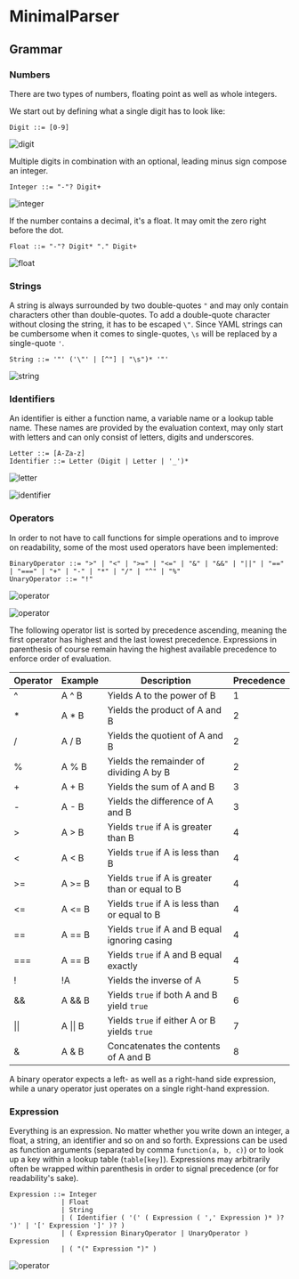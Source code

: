 # MinimalParser

## Grammar

### Numbers

There are two types of numbers, floating point as well as whole integers.

We start out by defining what a single digit has to look like:

```ebnf
Digit ::= [0-9]
```

![digit](readme_images/railroad_digit.png)

Multiple digits in combination with an optional, leading minus sign compose an integer.

```ebnf
Integer ::= "-"? Digit+
```
![integer](readme_images/railroad_integer.png)

If the number contains a decimal, it's a float. It may omit the zero right before the dot.

```ebnf
Float ::= "-"? Digit* "." Digit+
```
![float](readme_images/railroad_float.png)

### Strings

A string is always surrounded by two double-quotes `"` and may only contain characters other than
double-quotes. To add a double-quote character without closing the string, it has to be escaped `\"`.
Since YAML strings can be cumbersome when it comes to single-quotes, `\s` will be replaced by a single-quote `'`.

```ebnf
String ::= '"' ('\"' | [^"] | "\s")* '"'
```

![string](readme_images/railroad_string.png)

### Identifiers

An identifier is either a function name, a variable name or a lookup table name. These names are provided by the
evaluation context, may only start with letters and can only consist of letters, digits and underscores.

```ebnf
Letter ::= [A-Za-z]
Identifier ::= Letter (Digit | Letter | '_')*
```
![letter](readme_images/railroad_letter.png)

![identifier](readme_images/railroad_identifier.png)

### Operators

In order to not have to call functions for simple operations and to improve on readability,
some of the most used operators have been implemented:

```ebnf
BinaryOperator ::= ">" | "<" | ">=" | "<=" | "&" | "&&" | "||" | "==" | "===" | "+" | "-" | "*" | "/" | "^" | "%"
UnaryOperator ::= "!"
```

![operator](readme_images/railroad_binary_operator.png)

![operator](readme_images/railroad_unary_operator.png)

The following operator list is sorted by precedence ascending, meaning the first operator
has highest and the last lowest precedence. Expressions in parenthesis of course remain
having the highest available precedence to enforce order of evaluation.

| Operator     | Example          | Description                                      | Precedence |
|--------------|------------------|--------------------------------------------------|------------|
| ^            | A ^ B            | Yields A to the power of B                       | 1          |
| *            | A * B            | Yields the product of A and B                    | 2          |
| /            | A / B            | Yields the quotient of A and B                   | 2          |
| %            | A % B            | Yields the remainder of dividing A by B          | 2          |
| +            | A + B            | Yields the sum of A and B                        | 3          |
| -            | A - B            | Yields the difference of A and B                 | 3          |
| \>           | A \> B           | Yields `true` if A is greater than B             | 4          |
| <            | A < B            | Yields `true` if A is less than B                | 4          |
| \>=          | A \>= B          | Yields `true` if A is greater than or equal to B | 4          |
| <=           | A <= B           | Yields `true` if A is less than or equal to B    | 4          |
| ==           | A == B           | Yields `true` if A and B equal ignoring casing   | 4          |
| ===          | A == B           | Yields `true` if A and B equal exactly           | 4          |
| !            | !A               | Yields the inverse of A                          | 5          |
| &&           | A && B           | Yields `true` if both A and B yield `true`       | 6          |
| &#124;&#124; | A &#124;&#124; B | Yields `true` if either A or B yields `true`     | 7          |
| &            | A & B            | Concatenates the contents of A and B             | 8          |

A binary operator expects a left- as well as a right-hand side expression, while a unary operator
just operates on a single right-hand expression.

### Expression

Everything is an expression. No matter whether you write down an integer, a float, a string, an identifier
and so on and so forth. Expressions can be used as function arguments (separated by comma `function(a, b, c)`)
or to look up a key within a lookup table (`table[key]`). Expressions may arbitrarily often be wrapped within
parenthesis in order to signal precedence (or for readability's sake).

```ebnf
Expression ::= Integer
             | Float
             | String
             | ( Identifier ( '(' ( Expression ( ',' Expression )* )? ')' | '[' Expression ']' )? )
             | ( Expression BinaryOperator | UnaryOperator ) Expression
             | ( "(" Expression ")" )
```

![operator](readme_images/railroad_expression.png)
